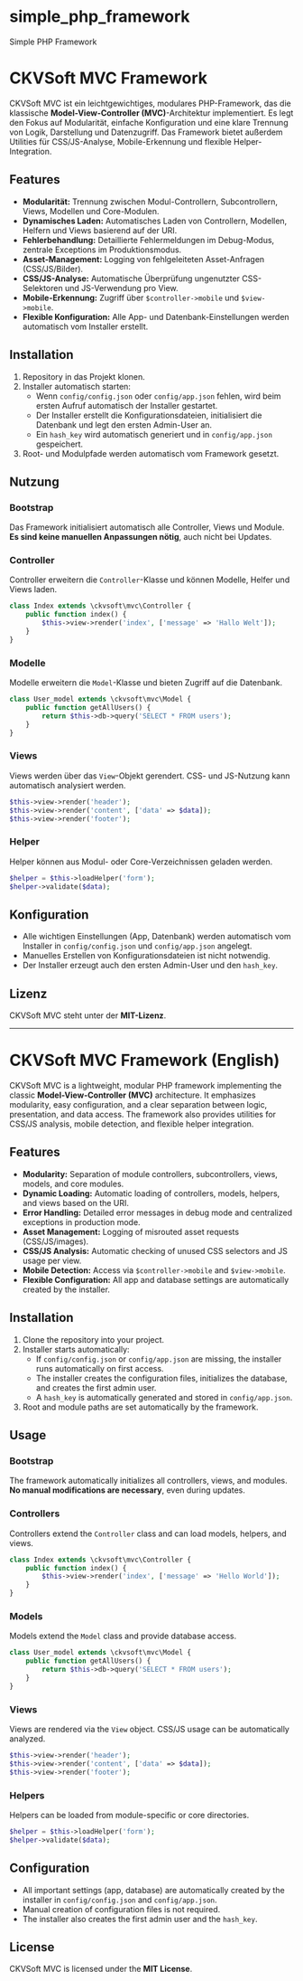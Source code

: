 # simple_php_framework
Simple PHP Framework
# CKVSoft MVC Framework

CKVSoft MVC ist ein leichtgewichtiges, modulares PHP-Framework, das die klassische **Model-View-Controller (MVC)**-Architektur implementiert. Es legt den Fokus auf Modularität, einfache Konfiguration und eine klare Trennung von Logik, Darstellung und Datenzugriff. Das Framework bietet außerdem Utilities für CSS/JS-Analyse, Mobile-Erkennung und flexible Helper-Integration.

## Features

- **Modularität:** Trennung zwischen Modul-Controllern, Subcontrollern, Views, Modellen und Core-Modulen.
- **Dynamisches Laden:** Automatisches Laden von Controllern, Modellen, Helfern und Views basierend auf der URI.
- **Fehlerbehandlung:** Detaillierte Fehlermeldungen im Debug-Modus, zentrale Exceptions im Produktionsmodus.
- **Asset-Management:** Logging von fehlgeleiteten Asset-Anfragen (CSS/JS/Bilder).
- **CSS/JS-Analyse:** Automatische Überprüfung ungenutzter CSS-Selektoren und JS-Verwendung pro View.
- **Mobile-Erkennung:** Zugriff über `$controller->mobile` und `$view->mobile`.
- **Flexible Konfiguration:** Alle App- und Datenbank-Einstellungen werden automatisch vom Installer erstellt.

## Installation

1. Repository in das Projekt klonen.
2. Installer automatisch starten:
   - Wenn `config/config.json` oder `config/app.json` fehlen, wird beim ersten Aufruf automatisch der Installer gestartet.
   - Der Installer erstellt die Konfigurationsdateien, initialisiert die Datenbank und legt den ersten Admin-User an.
   - Ein `hash_key` wird automatisch generiert und in `config/app.json` gespeichert.
3. Root- und Modulpfade werden automatisch vom Framework gesetzt.

## Nutzung

### Bootstrap
Das Framework initialisiert automatisch alle Controller, Views und Module. **Es sind keine manuellen Anpassungen nötig**, auch nicht bei Updates.

### Controller
Controller erweitern die `Controller`-Klasse und können Modelle, Helfer und Views laden.

```php
class Index extends \ckvsoft\mvc\Controller {
    public function index() {
        $this->view->render('index', ['message' => 'Hallo Welt']);
    }
}
```

### Modelle
Modelle erweitern die `Model`-Klasse und bieten Zugriff auf die Datenbank.

```php
class User_model extends \ckvsoft\mvc\Model {
    public function getAllUsers() {
        return $this->db->query('SELECT * FROM users');
    }
}
```

### Views
Views werden über das `View`-Objekt gerendert. CSS- und JS-Nutzung kann automatisch analysiert werden.

```php
$this->view->render('header');
$this->view->render('content', ['data' => $data]);
$this->view->render('footer');
```

### Helper
Helper können aus Modul- oder Core-Verzeichnissen geladen werden.

```php
$helper = $this->loadHelper('form');
$helper->validate($data);
```

## Konfiguration

- Alle wichtigen Einstellungen (App, Datenbank) werden automatisch vom Installer in `config/config.json` und `config/app.json` angelegt.
- Manuelles Erstellen von Konfigurationsdateien ist nicht notwendig.
- Der Installer erzeugt auch den ersten Admin-User und den `hash_key`.

## Lizenz

CKVSoft MVC steht unter der **MIT-Lizenz**.

---

# CKVSoft MVC Framework (English)

CKVSoft MVC is a lightweight, modular PHP framework implementing the classic **Model-View-Controller (MVC)** architecture. It emphasizes modularity, easy configuration, and a clear separation between logic, presentation, and data access. The framework also provides utilities for CSS/JS analysis, mobile detection, and flexible helper integration.

## Features

- **Modularity:** Separation of module controllers, subcontrollers, views, models, and core modules.
- **Dynamic Loading:** Automatic loading of controllers, models, helpers, and views based on the URI.
- **Error Handling:** Detailed error messages in debug mode and centralized exceptions in production mode.
- **Asset Management:** Logging of misrouted asset requests (CSS/JS/images).
- **CSS/JS Analysis:** Automatic checking of unused CSS selectors and JS usage per view.
- **Mobile Detection:** Access via `$controller->mobile` and `$view->mobile`.
- **Flexible Configuration:** All app and database settings are automatically created by the installer.

## Installation

1. Clone the repository into your project.
2. Installer starts automatically:
   - If `config/config.json` or `config/app.json` are missing, the installer runs automatically on first access.
   - The installer creates the configuration files, initializes the database, and creates the first admin user.
   - A `hash_key` is automatically generated and stored in `config/app.json`.
3. Root and module paths are set automatically by the framework.

## Usage

### Bootstrap
The framework automatically initializes all controllers, views, and modules. **No manual modifications are necessary**, even during updates.

### Controllers
Controllers extend the `Controller` class and can load models, helpers, and views.

```php
class Index extends \ckvsoft\mvc\Controller {
    public function index() {
        $this->view->render('index', ['message' => 'Hello World']);
    }
}
```

### Models
Models extend the `Model` class and provide database access.

```php
class User_model extends \ckvsoft\mvc\Model {
    public function getAllUsers() {
        return $this->db->query('SELECT * FROM users');
    }
}
```

### Views
Views are rendered via the `View` object. CSS/JS usage can be automatically analyzed.

```php
$this->view->render('header');
$this->view->render('content', ['data' => $data]);
$this->view->render('footer');
```

### Helpers
Helpers can be loaded from module-specific or core directories.

```php
$helper = $this->loadHelper('form');
$helper->validate($data);
```

## Configuration

- All important settings (app, database) are automatically created by the installer in `config/config.json` and `config/app.json`.
- Manual creation of configuration files is not required.
- The installer also creates the first admin user and the `hash_key`.

## License

CKVSoft MVC is licensed under the **MIT License**.

